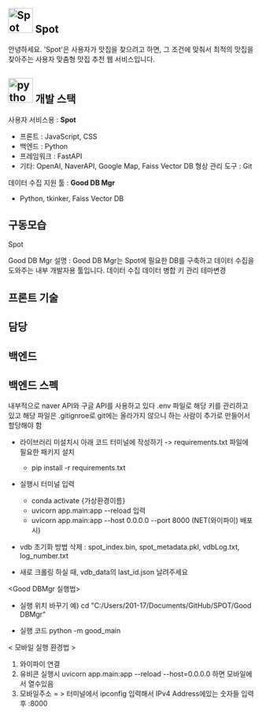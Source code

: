 ## <img src="logo.PNG" alt="Spot Logo" width="50" /> Spot

안녕하세요. 'Spot'은 사용자가 맛집을 찾으려고 하면,
그 조건에 맞춰서 최적의 맛집을 찾아주는 사용자 맞춤형 맛집 추천 웹 서비스입니다.

## <img src="python.PNG" alt="python image" width="50" /> 개발 스택
사용자 서비스용 : <b> Spot </b>
- 프론트 : JavaScript, CSS
- 백엔드 : Python
- 프레임워크 : FastAPI
- 기타: OpenAI, NaverAPI, Google Map, Faiss Vector DB
형상 관리 도구 : Git

데이터 수집 지원 툴 : <b>Good DB Mgr</b>
- Python, tkinker, Faiss Vector DB

## 구동모습
Spot

Good DB Mgr
설명 : Good DB Mgr는 Spot에 필요한 DB를 구축하고 데이터 수집을 도와주는 내부 개발자용 툴입니다.
데이터 수집
데이터 병합
키 관리
테마변경

## 프론트 기술
## 담당
## 백엔드 

## 백엔드 스펙
내부적으로 naver API와 구글 API를 사용하고 있다
.env 파일로 해당 키를 관리하고 있고 해당 파일은 .gitignroe로 git에는 올라가지 않으니
하는 사람이 추가로 만들어서 할당해야 함

- 라이브러리 미설치시 아래 코드 터미널에 작성하기
-> requirements.txt 파일에 필요한 패키지 설치
  - pip install -r requirements.txt

- 실행시 터미널 입력
  - conda activate {가상환경이름}
  - uvicorn app.main:app --reload 입력
  - uvicorn app.main:app --host 0.0.0.0 --port 8000 (NET(와이파이) 배포시)

- vdb 초기화 방법
삭제 : spot_index.bin, spot_metadata.pkl, vdbLog.txt, log_number.txt
- 새로 크롤링 하실 때, vdb_data의 last_id.json 날려주세요

<Good DBMgr 실행법>
- 실행 위치 바꾸기
예) cd "C:/Users/201-17/Documents/GitHub/SPOT/Good DBMgr"

- 실행 코드
python -m good_main

< 모바일 실행 환경법 >
1. 와이파이 연결 
2. 유비콘 실행시 uvicorn app.main:app --reload --host=0.0.0.0 하면 모바일에서 열수있음
3. 모바일주소 = > 터미널에서 ipconfig 입력해서 IPv4 Address에있는 숫자들 입력 후 :8000 

